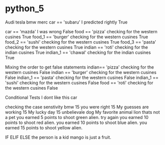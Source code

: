 # python_5

Audi
tesla
bmw
merc
car == 'subaru' I predicted rightly
True

car == 'mazda'  I was wrong
False
food == 'pizza' checking for the western cusines
True
food_1 == 'burger' checking for the western cusines
True
food_2 == 'sushi' checking for the western cusines
True
food_3 == 'pasta' checking for the western cusines
True
indian == 'roti' checking for the indian cusines
True
indian_1 == 'chawal' checking for the indian cusines
True

Mixing the order to get false statements
indian== 'pizza' checking for the western cusines
False
indian == 'burger' checking for the western cusines
False
indian_1 == 'pasta' checking for the western cusines
False
indian_1 == 'sushi' checking for the western cusines
False
food == 'roti' checking for the western cusines
False

 Conditional Tests
I dont like this car

checking the case senstivity
bmw
15 you were right
15 My guesses are working
15 My lucky day
15 unbelievale
dog My favorite animal
lion thats not a pet
you earned 5 points to shoot green alien.
try again
you earned 10 points to shoot red alien.
you earned 10 points to shoot blue alien.
you earned 15 points to shoot yellow alien.

IF ELIF ELSE
the person is a kid
mango is just a fruit.
